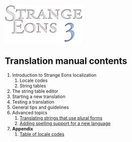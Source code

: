 ![Strange Eons 3](images/se3-header.png)

# Translation manual contents

1. Introduction to Strange Eons localization
   1. Locale codes
   2. String tables
2. The string table editor
3. Starting a new translation
4. Testing a translation
5. General tips and guidelines
6. Advanced topics
   1. [Translating strings that use plural forms](tm-plurals.md)
   2. [Adding spelling support for a new language](tm-spelling.md)
7. **Appendix**
   1. [Table of locale codes](tm-locales.md)
